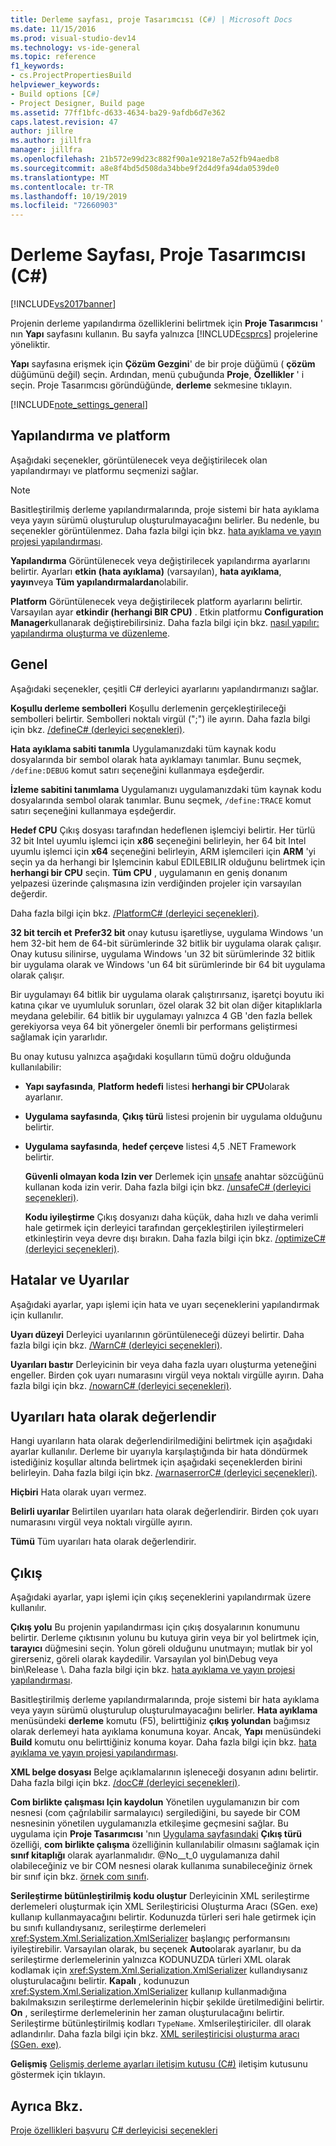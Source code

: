 ```yaml
---
title: Derleme sayfası, proje Tasarımcısı (C#) | Microsoft Docs
ms.date: 11/15/2016
ms.prod: visual-studio-dev14
ms.technology: vs-ide-general
ms.topic: reference
f1_keywords:
- cs.ProjectPropertiesBuild
helpviewer_keywords:
- Build options [C#]
- Project Designer, Build page
ms.assetid: 77ff1bfc-d633-4634-ba29-9afdb6d7e362
caps.latest.revision: 47
author: jillre
ms.author: jillfra
manager: jillfra
ms.openlocfilehash: 21b572e99d23c882f90a1e9218e7a52fb94aedb8
ms.sourcegitcommit: a8e8f4bd5d508da34bbe9f2d4d9fa94da0539de0
ms.translationtype: MT
ms.contentlocale: tr-TR
ms.lasthandoff: 10/19/2019
ms.locfileid: "72660903"
---
```

# <a name="build-page-project-designer-c"></a>Derleme Sayfası, Proje Tasarımcısı (C#)
[!INCLUDE[vs2017banner](../../includes/vs2017banner.md)]

Projenin derleme yapılandırma özelliklerini belirtmek için **Proje Tasarımcısı** ' nın **Yapı** sayfasını kullanın. Bu sayfa yalnızca [!INCLUDE[csprcs](../../includes/csprcs-md.md)] projelerine yöneliktir.

 **Yapı** sayfasına erişmek için **Çözüm Gezgini**' de bir proje düğümü ( **çözüm** düğümünü değil) seçin. Ardından, menü çubuğunda **Proje**, **Özellikler** ' i seçin. Proje Tasarımcısı göründüğünde, **derleme** sekmesine tıklayın.

 [!INCLUDE[note_settings_general](../../includes/note-settings-general-md.md)]

## <a name="configuration-and-platform"></a>Yapılandırma ve platform
 Aşağıdaki seçenekler, görüntülenecek veya değiştirilecek olan yapılandırmayı ve platformu seçmenizi sağlar.

> [!NOTE]
> Basitleştirilmiş derleme yapılandırmalarında, proje sistemi bir hata ayıklama veya yayın sürümü oluşturulup oluşturulmayacağını belirler. Bu nedenle, bu seçenekler görüntülenmez. Daha fazla bilgi için bkz. [hata ayıklama ve yayın projesi yapılandırması](https://msdn.microsoft.com/0440b300-0614-4511-901a-105b771b236e).

 **Yapılandırma** Görüntülenecek veya değiştirilecek yapılandırma ayarlarını belirtir. Ayarları **etkin (hata ayıklama)** (varsayılan), **hata ayıklama**, **yayın**veya **Tüm yapılandırmalardan**olabilir.

 **Platform** Görüntülenecek veya değiştirilecek platform ayarlarını belirtir. Varsayılan ayar **etkindir (herhangi BIR CPU)** . Etkin platformu **Configuration Manager**kullanarak değiştirebilirsiniz. Daha fazla bilgi için bkz. [nasıl yapılır: yapılandırma oluşturma ve düzenleme](../../ide/how-to-create-and-edit-configurations.md).

## <a name="general"></a>Genel
 Aşağıdaki seçenekler, çeşitli C# derleyici ayarlarını yapılandırmanızı sağlar.

 **Koşullu derleme sembolleri** Koşullu derlemenin gerçekleştirileceği sembolleri belirtir. Sembolleri noktalı virgül (";") ile ayırın. Daha fazla bilgi için bkz. [/defineC# (derleyici seçenekleri)](https://msdn.microsoft.com/library/f17d7b4d-82d0-4133-8563-68cced1cac6e).

 **Hata ayıklama sabiti tanımla** Uygulamanızdaki tüm kaynak kodu dosyalarında bir sembol olarak hata ayıklamayı tanımlar. Bunu seçmek, `/define:DEBUG` komut satırı seçeneğini kullanmaya eşdeğerdir.

 **İzleme sabitini tanımlama** Uygulamanızı uygulamanızdaki tüm kaynak kodu dosyalarında sembol olarak tanımlar. Bunu seçmek, `/define:TRACE` komut satırı seçeneğini kullanmaya eşdeğerdir.

 **Hedef CPU** Çıkış dosyası tarafından hedeflenen işlemciyi belirtir. Her türlü 32 bit Intel uyumlu işlemci için **x86** seçeneğini belirleyin, her 64 bit Intel uyumlu işlemci için **x64** seçeneğini belirleyin, ARM işlemcileri için **ARM** 'yi seçin ya da herhangi bir Işlemcinin kabul EDILEBILIR olduğunu belirtmek için **herhangi bir CPU** seçin. **Tüm CPU** , uygulamanın en geniş donanım yelpazesi üzerinde çalışmasına izin verdiğinden projeler için varsayılan değerdir.

 Daha fazla bilgi için bkz. [/PlatformC# (derleyici seçenekleri)](https://msdn.microsoft.com/library/c290ff5e-47f4-4a85-9bb3-9c2525b0be04).

 **32 bit tercih et** **Prefer32 bit** onay kutusu işaretliyse, uygulama Windows 'un hem 32-bit hem de 64-bit sürümlerinde 32 bitlik bir uygulama olarak çalışır. Onay kutusu silinirse, uygulama Windows 'un 32 bit sürümlerinde 32 bitlik bir uygulama olarak ve Windows 'un 64 bit sürümlerinde bir 64 bit uygulama olarak çalışır.

 Bir uygulamayı 64 bitlik bir uygulama olarak çalıştırırsanız, işaretçi boyutu iki katına çıkar ve uyumluluk sorunları, özel olarak 32 bit olan diğer kitaplıklarla meydana gelebilir. 64 bitlik bir uygulamayı yalnızca 4 GB 'den fazla bellek gerekiyorsa veya 64 bit yönergeler önemli bir performans geliştirmesi sağlamak için yararlıdır.

 Bu onay kutusu yalnızca aşağıdaki koşulların tümü doğru olduğunda kullanılabilir:

- **Yapı sayfasında**, **Platform hedefi** listesi **herhangi bir CPU**olarak ayarlanır.

- **Uygulama sayfasında**, **Çıkış türü** listesi projenin bir uygulama olduğunu belirtir.

- **Uygulama sayfasında**, **hedef çerçeve** listesi 4,5 .NET Framework belirtir.

  **Güvenli olmayan koda Izin ver** Derlemek için [unsafe](https://msdn.microsoft.com/library/7e818009-1c6e-4b9e-b769-3728a01586a0) anahtar sözcüğünü kullanan koda izin verir. Daha fazla bilgi için bkz. [/unsafeC# (derleyici seçenekleri)](https://msdn.microsoft.com/library/fdb77ed9-da03-45bd-bb7f-250704da1bcc).

  **Kodu iyileştirme** Çıkış dosyanızı daha küçük, daha hızlı ve daha verimli hale getirmek için derleyici tarafından gerçekleştirilen iyileştirmeleri etkinleştirin veya devre dışı bırakın. Daha fazla bilgi için bkz. [/optimizeC# (derleyici seçenekleri)](https://msdn.microsoft.com/library/6dd5b6f2-cd1d-4593-a9f4-1c2ed9404ca0).

## <a name="errors-and-warnings"></a>Hatalar ve Uyarılar
 Aşağıdaki ayarlar, yapı işlemi için hata ve uyarı seçeneklerini yapılandırmak için kullanılır.

 **Uyarı düzeyi** Derleyici uyarılarının görüntüleneceği düzeyi belirtir. Daha fazla bilgi için bkz. [/WarnC# (derleyici seçenekleri)](https://msdn.microsoft.com/library/5f80ff59-4991-4382-9f9a-77da18446e71).

 **Uyarıları bastır** Derleyicinin bir veya daha fazla uyarı oluşturma yeteneğini engeller. Birden çok uyarı numarasını virgül veya noktalı virgülle ayırın. Daha fazla bilgi için bkz. [/nowarnC# (derleyici seçenekleri)](https://msdn.microsoft.com/library/6dcbc5e8-ae67-4566-9df3-f63cfdd9c4e4).

## <a name="treat-warnings-as-errors"></a>Uyarıları hata olarak değerlendir
 Hangi uyarıların hata olarak değerlendirilmediğini belirtmek için aşağıdaki ayarlar kullanılır. Derleme bir uyarıyla karşılaştığında bir hata döndürmek istediğiniz koşullar altında belirtmek için aşağıdaki seçeneklerden birini belirleyin. Daha fazla bilgi için bkz. [/warnaserrorC# (derleyici seçenekleri)](https://msdn.microsoft.com/library/04680ec3-08d6-4e2e-a274-38310e10e33c).

 **Hiçbiri** Hata olarak uyarı vermez.

 **Belirli uyarılar** Belirtilen uyarıları hata olarak değerlendirir. Birden çok uyarı numarasını virgül veya noktalı virgülle ayırın.

 **Tümü** Tüm uyarıları hata olarak değerlendirir.

## <a name="output"></a>Çıkış
 Aşağıdaki ayarlar, yapı işlemi için çıkış seçeneklerini yapılandırmak üzere kullanılır.

 **Çıkış yolu** Bu projenin yapılandırması için çıkış dosyalarının konumunu belirtir. Derleme çıktısının yolunu bu kutuya girin veya bir yol belirtmek için, **tarayıcı** düğmesini seçin. Yolun göreli olduğunu unutmayın; mutlak bir yol girerseniz, göreli olarak kaydedilir. Varsayılan yol bin\Debug veya bin\Release \\. Daha fazla bilgi için bkz. [hata ayıklama ve yayın projesi yapılandırması](https://msdn.microsoft.com/0440b300-0614-4511-901a-105b771b236e).

 Basitleştirilmiş derleme yapılandırmalarında, proje sistemi bir hata ayıklama veya yayın sürümü oluşturulup oluşturulmayacağını belirler. **Hata ayıklama** menüsündeki **derleme** komutu (F5), belirttiğiniz **çıkış yolundan** bağımsız olarak derlemeyi hata ayıklama konumuna koyar. Ancak, **Yapı** menüsündeki **Build** komutu onu belirttiğiniz konuma koyar. Daha fazla bilgi için bkz. [hata ayıklama ve yayın projesi yapılandırması](https://msdn.microsoft.com/0440b300-0614-4511-901a-105b771b236e).

 **XML belge dosyası** Belge açıklamalarının işleneceği dosyanın adını belirtir. Daha fazla bilgi için bkz. [/docC# (derleyici seçenekleri)](https://msdn.microsoft.com/library/849eea59-c936-4311-bad8-d07404480f2a).

 **Com birlikte çalışması Için kaydolun** Yönetilen uygulamanızın bir com nesnesi (com çağrılabilir sarmalayıcı) sergilediğini, bu sayede bir COM nesnesinin yönetilen uygulamanızla etkileşime geçmesini sağlar. Bu uygulama için **Proje Tasarımcısı** 'nın [Uygulama sayfasındaki](../../ide/reference/application-page-project-designer-visual-basic.md) **Çıkış türü** özelliği, **com birlikte çalışma** özelliğinin kullanılabilir olmasını sağlamak için **sınıf kitaplığı** olarak ayarlanmalıdır. @No__t_0 uygulamanıza dahil olabileceğiniz ve bir COM nesnesi olarak kullanıma sunabileceğiniz örnek bir sınıf için bkz. [örnek com sınıfı](https://msdn.microsoft.com/library/6504dea9-ad1c-4993-a794-830fec5270af).

 **Serileştirme bütünleştirilmiş kodu oluştur** Derleyicinin XML serileştirme derlemeleri oluşturmak için XML Serileştiricisi Oluşturma Aracı (SGen. exe) kullanıp kullanmayacağını belirtir. Kodunuzda türleri seri hale getirmek için bu sınıfı kullandıysanız, serileştirme derlemeleri <xref:System.Xml.Serialization.XmlSerializer> başlangıç performansını iyileştirebilir. Varsayılan olarak, bu seçenek **Auto**olarak ayarlanır, bu da serileştirme derlemelerinin yalnızca KODUNUZDA türleri XML olarak kodlamak için <xref:System.Xml.Serialization.XmlSerializer> kullandıysanız oluşturulacağını belirtir. **Kapalı** , kodunuzun <xref:System.Xml.Serialization.XmlSerializer> kullanıp kullanmadığına bakılmaksızın serileştirme derlemelerinin hiçbir şekilde üretilmediğini belirtir. **On** , serileştirme derlemelerinin her zaman oluşturulacağını belirtir. Serileştirme bütünleştirilmiş kodları `TypeName`. Xmlserileştiriciler. dll olarak adlandırılır. Daha fazla bilgi için bkz. [XML serileştiricisi oluşturma aracı (SGen. exe)](https://msdn.microsoft.com/library/cc1d1f1c-fb26-4be9-885a-3fe84c81cec6).

 **Gelişmiş** [Gelişmiş derleme ayarları iletişim kutusu (C#)](../../ide/reference/advanced-build-settings-dialog-box-csharp.md) iletişim kutusunu göstermek için tıklayın.

## <a name="see-also"></a>Ayrıca Bkz.
 [Proje özellikleri başvuru](../../ide/reference/project-properties-reference.md) [ C# derleyicisi seçenekleri](https://msdn.microsoft.com/library/d3403556-1816-4546-a782-e8223a772e44)
